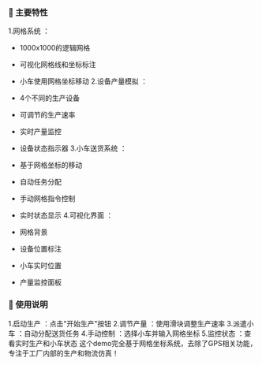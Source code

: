 ### 🎯 主要特性
1.网格系统 ：
   - 1000x1000的逻辑网格
   - 可视化网格线和坐标标注
   - 小车使用网格坐标移动
2.设备产量模拟 ：
   
   - 4个不同的生产设备
   - 可调节的生产速率
   - 实时产量监控
   - 设备状态指示器
3.小车送货系统 ：
   
   - 基于网格坐标的移动
   - 自动任务分配
   - 手动网格指令控制
   - 实时状态显示
4.可视化界面 ：
   
   - 网格背景
   - 设备位置标注
   - 小车实时位置
   - 产量监控面板
### 📝 使用说明
1.启动生产 ：点击"开始生产"按钮
2.调节产量 ：使用滑块调整生产速率
3.派遣小车 ：自动分配送货任务
4.手动控制 ：选择小车并输入网格坐标
5.监控状态 ：查看实时生产和小车状态
这个demo完全基于网格坐标系统，去除了GPS相关功能，专注于工厂内部的生产和物流仿真！